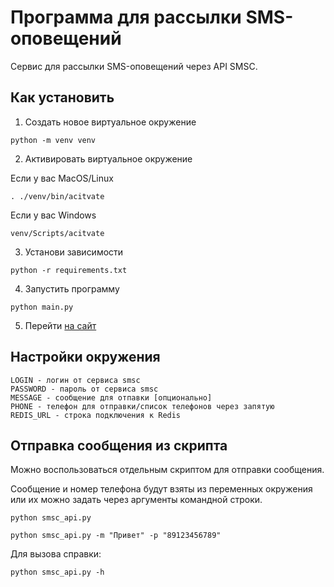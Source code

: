 # Программа для рассылки SMS-оповещений

Сервис для рассылки SMS-оповещений через API SMSC.

## Как установить

1. Создать новое виртуальное окружение

```console
python -m venv venv
```

2. Активировать виртуальное окружение

Если у вас MacOS/Linux
```console
. ./venv/bin/acitvate
```

Если у вас Windows
```console
venv/Scripts/acitvate
```

3. Установи зависимости

```console
python -r requirements.txt
```

4. Запустить программу

```console
python main.py
```

5. Перейти [на сайт](http://127.0.0.1:5000)

## Настройки окружения

```
LOGIN - логин от сервиса smsc
PASSWORD - пароль от сервиса smsc
MESSAGE - сообщение для отпавки [опционально]
PHONE - телефон для отправки/список телефонов через запятую
REDIS_URL - строка подключения к Redis
```

## Отправка сообщения из скрипта

Можно воспользоваться отдельным скриптом для отправки сообщения.

Сообщение и номер телефона будут взяты из переменных окружения или их можно задать через аргументы командной строки.

```console
python smsc_api.py
```

```console
python smsc_api.py -m "Привет" -p "89123456789"
```

Для вызова справки:
```console
python smsc_api.py -h
```

